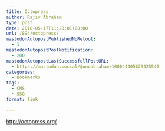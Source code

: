```yaml
---
title: Octopress
author: Rajiv Abraham
type: post
date: 2018-05-17T11:28:01+00:00
url: /894/octopress/
mastodonAutopostPublishedNoRetoot:
  - 1
mastodonAutopostPostNotification:
  - 200
mastodonAutopostLastSuccessfullPostURL:
  - https://mastodon.social/@unoabraham/100044405629425549
categories:
  - Bookmarks
tags:
  - CMS
  - SSG
format: link

---
```

<http://octopress.org/>